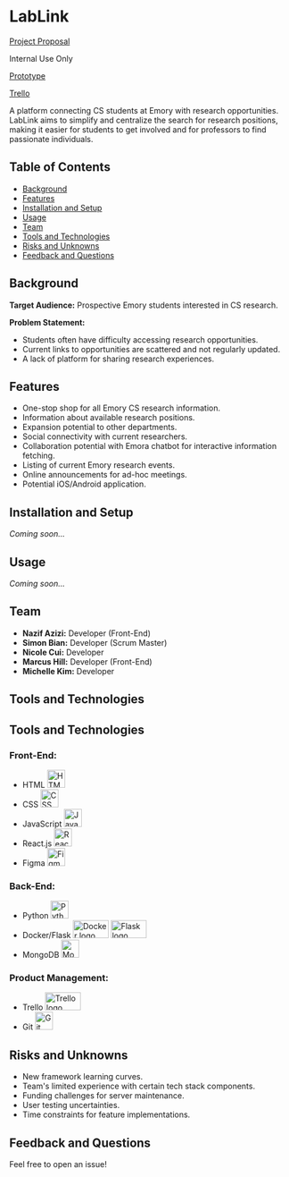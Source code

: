 # LabLink

[Project Proposal](https://docs.google.com/presentation/d/1MUET9wXdNRrpPAVYPk73Sr6Xgsx1RuSuVASkQorBsf4/edit?usp=sharing)

Internal Use Only

[Prototype](https://www.figma.com/file/VORvPq5pEvHRowpMs0lBT1/LabLink-Prototype?type=design&node-id=0-1&mode=design&t=QfI9RIIbYg8u3rFR-0)

[Trello](https://trello.com/b/OAJifYDW/agile-sprint-board)

A platform connecting CS students at Emory with research opportunities. LabLink aims to simplify and centralize the search for research positions, making it easier for students to get involved and for professors to find passionate individuals.

## Table of Contents

- [Background](#background)
- [Features](#features)
- [Installation and Setup](#installation-and-setup)
- [Usage](#usage)
- [Team](#team)
- [Tools and Technologies](#tools-and-technologies)
- [Risks and Unknowns](#risks-and-unknowns)
- [Feedback and Questions](#feedback-and-questions)

## Background

**Target Audience:** Prospective Emory students interested in CS research.

**Problem Statement:**
- Students often have difficulty accessing research opportunities.
- Current links to opportunities are scattered and not regularly updated.
- A lack of platform for sharing research experiences.

## Features

- One-stop shop for all Emory CS research information.
- Information about available research positions.
- Expansion potential to other departments.
- Social connectivity with current researchers.
- Collaboration potential with Emora chatbot for interactive information fetching.
- Listing of current Emory research events.
- Online announcements for ad-hoc meetings.
- Potential iOS/Android application.

## Installation and Setup

_Coming soon..._ 

## Usage

_Coming soon..._ 

## Team

- **Nazif Azizi:** Developer (Front-End)
- **Simon Bian:** Developer (Scrum Master)
- **Nicole Cui:** Developer
- **Marcus Hill:** Developer (Front-End)
- **Michelle Kim:** Developer

## Tools and Technologies

## Tools and Technologies

### Front-End:

- HTML <img src="https://upload.wikimedia.org/wikipedia/commons/6/61/HTML5_logo_and_wordmark.svg" alt="HTML logo" width="32" height="32">
- CSS <img src="https://upload.wikimedia.org/wikipedia/commons/d/d5/CSS3_logo_and_wordmark.svg" alt="CSS logo" width="32" height="32">
- JavaScript <img src="https://upload.wikimedia.org/wikipedia/commons/6/6a/JavaScript-logo.png" alt="JavaScript logo" width="32" height="32">
- React.js <img src="https://upload.wikimedia.org/wikipedia/commons/a/a7/React-icon.svg" alt="React.js logo" width="32" height="32">
- Figma <img src="https://upload.wikimedia.org/wikipedia/commons/3/33/Figma-logo.svg" alt="Figma logo" width="32" height="32">

### Back-End:

- Python <img src="https://upload.wikimedia.org/wikipedia/commons/c/c3/Python-logo-notext.svg" alt="Python logo" width="32" height="32">
- Docker/Flask <img src="https://upload.wikimedia.org/wikipedia/commons/4/4e/Docker_(container_engine)_logo.svg" alt="Docker logo" width="64" height="32"> <img src="https://upload.wikimedia.org/wikipedia/commons/3/3c/Flask_logo.svg" alt="Flask logo" width="64" height="32">
- MongoDB <img src="https://en.wikipedia.org/wiki/MongoDB#/media/File:MongoDB_Logo.svg" alt="MongoDB logo" width="32" height="32">

### Product Management:
- Trello <img src="https://en.wikipedia.org/wiki/Trello#/media/File:Trello_logo.svg" alt="Trello logo" width="64" height="32">
- Git <img src="https://upload.wikimedia.org/wikipedia/commons/thumb/e/e0/Git-logo.svg/1280px-Git-logo.svg.png" alt="Git logo" width="32" height="32">

## Risks and Unknowns

- New framework learning curves.
- Team's limited experience with certain tech stack components.
- Funding challenges for server maintenance.
- User testing uncertainties.
- Time constraints for feature implementations.

## Feedback and Questions

Feel free to open an issue!
